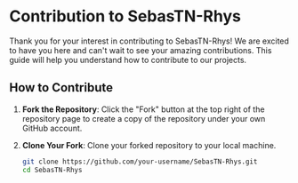 # Contribution to SebasTN-Rhys

Thank you for your interest in contributing to SebasTN-Rhys! We are excited to have you here and can't wait to see your amazing contributions. This guide will help you understand how to contribute to our projects.

## How to Contribute

1. **Fork the Repository**: Click the "Fork" button at the top right of the repository page to create a copy of the repository under your own GitHub account.

2. **Clone Your Fork**: Clone your forked repository to your local machine.
   ```bash
   git clone https://github.com/your-username/SebasTN-Rhys.git
   cd SebasTN-Rhys
